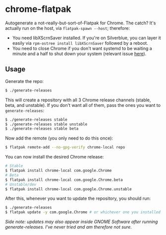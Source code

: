 # chrome-flatpak

Autogenerate a not-really-but-sort-of-Flatpak for Chrome. The catch? It's actually run on the host,
via `flatpak-spawn --host`; therefore:

- You need libXScrnSaver installed. If you're on Silverblue, you can layer it easily via
  `rpm-ostree install libXScrnSaver` followed by a reboot.
- You need to close Chrome if you don't want systemd to be waiting a minute and a half to shut down
  your system (relevant issue [here](https://github.com/flatpak/flatpak-xdg-utils/issues/12)).

## Usage

Generate the repo:

```bash
$ ./generate-releases
```

This will create a repository with all 3 Chrome release channels (stable, beta, and unstable).
If you don't want all of them, pass the ones you want to `generate-releases`:

```bash
$ ./generate-releases stable
$ ./generate-releases stable unstable
$ ./generate-releases stable beta
```

Now add the remote (you only need to do this once):

```bash
$ flatpak remote-add --no-gpg-verify chrome-local repo
```

You can now install the desired Chrome release:

```bash
# Stable
$ flatpak install chrome-local com.google.Chrome
# Beta
$ flatpak install chrome-local com.google.Chrome.beta
# Unstable/dev
$ flatpak install chrome-local com.google.Chrome.unstable
```

After this, whenever you want to update the repository, you should run:

```bash
$ ./generate-releases
$ flatpak update -y com.google.Chrome # or whichever one you installed
```

*Side note: updates may also appear inside GNOME Software after running generate-releases. I've
never tried and am therefore not sure.*
